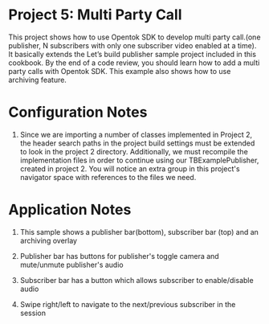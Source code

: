 Project 5: Multi Party Call
==================================

This project shows how to use Opentok SDK to develop multi party call.(one 
publisher, N subscribers with only one subscriber video enabled at a time).
It basically extends the Let’s build publisher sample project included in 
this cookbook. By the end of a code review, you should learn how to add a 
multi party calls with Opentok SDK. This example also shows how to use 
archiving feature.


Configuration Notes
===================

1.  Since we are importing a number of classes implemented in Project 2, the 
    header search paths in the project build settings must be extended to look
    in the project 2 directory. Additionally, we must recompile the 
    implementation files in order to continue using our TBExamplePublisher,
    created in project 2. You will notice an extra group in this project's 
    navigator space with references to the files we need.
    

Application Notes
=================

1. This sample shows a publisher bar(bottom), subscriber bar (top) and  an 
   archiving overlay

2. Publisher bar has buttons for publisher's toggle camera and mute/unmute 
   publisher's audio
   
3. Subscriber bar has a button which allows subscriber to enable/disable audio

4. Swipe right/left to navigate to the next/previous subscriber in the session